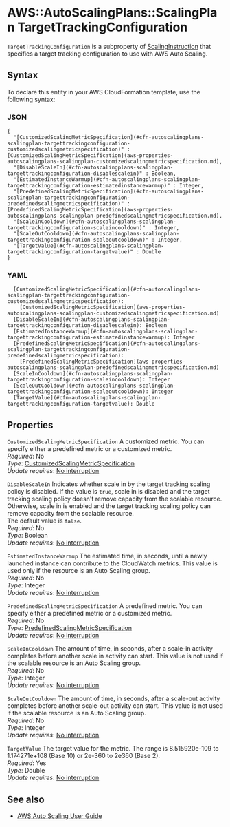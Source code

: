 # AWS::AutoScalingPlans::ScalingPlan TargetTrackingConfiguration<a name="aws-properties-autoscalingplans-scalingplan-targettrackingconfiguration"></a>

 `TargetTrackingConfiguration` is a subproperty of [ScalingInstruction](https://docs.aws.amazon.com/AWSCloudFormation/latest/UserGuide/aws-properties-autoscalingplans-scalingplan-scalinginstruction.html) that specifies a target tracking configuration to use with AWS Auto Scaling\. 

## Syntax<a name="aws-properties-autoscalingplans-scalingplan-targettrackingconfiguration-syntax"></a>

To declare this entity in your AWS CloudFormation template, use the following syntax:

### JSON<a name="aws-properties-autoscalingplans-scalingplan-targettrackingconfiguration-syntax.json"></a>

```
{
  "[CustomizedScalingMetricSpecification](#cfn-autoscalingplans-scalingplan-targettrackingconfiguration-customizedscalingmetricspecification)" : [CustomizedScalingMetricSpecification](aws-properties-autoscalingplans-scalingplan-customizedscalingmetricspecification.md),
  "[DisableScaleIn](#cfn-autoscalingplans-scalingplan-targettrackingconfiguration-disablescalein)" : Boolean,
  "[EstimatedInstanceWarmup](#cfn-autoscalingplans-scalingplan-targettrackingconfiguration-estimatedinstancewarmup)" : Integer,
  "[PredefinedScalingMetricSpecification](#cfn-autoscalingplans-scalingplan-targettrackingconfiguration-predefinedscalingmetricspecification)" : [PredefinedScalingMetricSpecification](aws-properties-autoscalingplans-scalingplan-predefinedscalingmetricspecification.md),
  "[ScaleInCooldown](#cfn-autoscalingplans-scalingplan-targettrackingconfiguration-scaleincooldown)" : Integer,
  "[ScaleOutCooldown](#cfn-autoscalingplans-scalingplan-targettrackingconfiguration-scaleoutcooldown)" : Integer,
  "[TargetValue](#cfn-autoscalingplans-scalingplan-targettrackingconfiguration-targetvalue)" : Double
}
```

### YAML<a name="aws-properties-autoscalingplans-scalingplan-targettrackingconfiguration-syntax.yaml"></a>

```
  [CustomizedScalingMetricSpecification](#cfn-autoscalingplans-scalingplan-targettrackingconfiguration-customizedscalingmetricspecification): 
    [CustomizedScalingMetricSpecification](aws-properties-autoscalingplans-scalingplan-customizedscalingmetricspecification.md)
  [DisableScaleIn](#cfn-autoscalingplans-scalingplan-targettrackingconfiguration-disablescalein): Boolean
  [EstimatedInstanceWarmup](#cfn-autoscalingplans-scalingplan-targettrackingconfiguration-estimatedinstancewarmup): Integer
  [PredefinedScalingMetricSpecification](#cfn-autoscalingplans-scalingplan-targettrackingconfiguration-predefinedscalingmetricspecification): 
    [PredefinedScalingMetricSpecification](aws-properties-autoscalingplans-scalingplan-predefinedscalingmetricspecification.md)
  [ScaleInCooldown](#cfn-autoscalingplans-scalingplan-targettrackingconfiguration-scaleincooldown): Integer
  [ScaleOutCooldown](#cfn-autoscalingplans-scalingplan-targettrackingconfiguration-scaleoutcooldown): Integer
  [TargetValue](#cfn-autoscalingplans-scalingplan-targettrackingconfiguration-targetvalue): Double
```

## Properties<a name="aws-properties-autoscalingplans-scalingplan-targettrackingconfiguration-properties"></a>

`CustomizedScalingMetricSpecification`  <a name="cfn-autoscalingplans-scalingplan-targettrackingconfiguration-customizedscalingmetricspecification"></a>
A customized metric\. You can specify either a predefined metric or a customized metric\.   
*Required*: No  
*Type*: [CustomizedScalingMetricSpecification](aws-properties-autoscalingplans-scalingplan-customizedscalingmetricspecification.md)  
*Update requires*: [No interruption](https://docs.aws.amazon.com/AWSCloudFormation/latest/UserGuide/using-cfn-updating-stacks-update-behaviors.html#update-no-interrupt)

`DisableScaleIn`  <a name="cfn-autoscalingplans-scalingplan-targettrackingconfiguration-disablescalein"></a>
Indicates whether scale in by the target tracking scaling policy is disabled\. If the value is `true`, scale in is disabled and the target tracking scaling policy doesn't remove capacity from the scalable resource\. Otherwise, scale in is enabled and the target tracking scaling policy can remove capacity from the scalable resource\.   
The default value is `false`\.  
*Required*: No  
*Type*: Boolean  
*Update requires*: [No interruption](https://docs.aws.amazon.com/AWSCloudFormation/latest/UserGuide/using-cfn-updating-stacks-update-behaviors.html#update-no-interrupt)

`EstimatedInstanceWarmup`  <a name="cfn-autoscalingplans-scalingplan-targettrackingconfiguration-estimatedinstancewarmup"></a>
The estimated time, in seconds, until a newly launched instance can contribute to the CloudWatch metrics\. This value is used only if the resource is an Auto Scaling group\.  
*Required*: No  
*Type*: Integer  
*Update requires*: [No interruption](https://docs.aws.amazon.com/AWSCloudFormation/latest/UserGuide/using-cfn-updating-stacks-update-behaviors.html#update-no-interrupt)

`PredefinedScalingMetricSpecification`  <a name="cfn-autoscalingplans-scalingplan-targettrackingconfiguration-predefinedscalingmetricspecification"></a>
A predefined metric\. You can specify either a predefined metric or a customized metric\.  
*Required*: No  
*Type*: [PredefinedScalingMetricSpecification](aws-properties-autoscalingplans-scalingplan-predefinedscalingmetricspecification.md)  
*Update requires*: [No interruption](https://docs.aws.amazon.com/AWSCloudFormation/latest/UserGuide/using-cfn-updating-stacks-update-behaviors.html#update-no-interrupt)

`ScaleInCooldown`  <a name="cfn-autoscalingplans-scalingplan-targettrackingconfiguration-scaleincooldown"></a>
The amount of time, in seconds, after a scale\-in activity completes before another scale in activity can start\. This value is not used if the scalable resource is an Auto Scaling group\.  
*Required*: No  
*Type*: Integer  
*Update requires*: [No interruption](https://docs.aws.amazon.com/AWSCloudFormation/latest/UserGuide/using-cfn-updating-stacks-update-behaviors.html#update-no-interrupt)

`ScaleOutCooldown`  <a name="cfn-autoscalingplans-scalingplan-targettrackingconfiguration-scaleoutcooldown"></a>
The amount of time, in seconds, after a scale\-out activity completes before another scale\-out activity can start\. This value is not used if the scalable resource is an Auto Scaling group\.  
*Required*: No  
*Type*: Integer  
*Update requires*: [No interruption](https://docs.aws.amazon.com/AWSCloudFormation/latest/UserGuide/using-cfn-updating-stacks-update-behaviors.html#update-no-interrupt)

`TargetValue`  <a name="cfn-autoscalingplans-scalingplan-targettrackingconfiguration-targetvalue"></a>
The target value for the metric\. The range is 8\.515920e\-109 to 1\.174271e\+108 \(Base 10\) or 2e\-360 to 2e360 \(Base 2\)\.  
*Required*: Yes  
*Type*: Double  
*Update requires*: [No interruption](https://docs.aws.amazon.com/AWSCloudFormation/latest/UserGuide/using-cfn-updating-stacks-update-behaviors.html#update-no-interrupt)

## See also<a name="aws-properties-autoscalingplans-scalingplan-targettrackingconfiguration--seealso"></a>
+ [AWS Auto Scaling User Guide](https://docs.aws.amazon.com/autoscaling/plans/userguide/what-is-aws-auto-scaling.html)